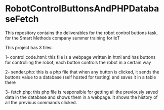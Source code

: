 # RobotControlButtonsAndPHPDatabaseFetch
This repository contains the deliverables for the robot control buttons task, for the Smart Methods company summer training for IoT

This project has 3 files:

1- control code.html: this file is a webpage written in html and has buttons for controlling the robot, each button controls the robot in a certain way

2- sender.php: this is a php file that when any button is clicked, it sends the buttons value to a database (self hosted for testing) and saves it in a table there

3- fetch.php: this php file is responsible for getting all the previously saved data in the database and shows them in a webpage. it shows the history of all the previous commands clicked.
